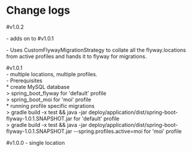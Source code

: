 # Change logs
<p>
#v1.0.2<br>
	<p>- adds on to #v1.0.1<br></p>
	<p>- Uses CustomFlywayMigrationStrategy to collate all the flyway.locations from active profiles and hands it to flyway for migrations.<br></p>
</p>
<p>
#v1.0.1<br>
    - multiple locations, multiple profiles.<br>
    - Prerequisites<br>
        * create MySQL database<br>
            > spring_boot_flyway for 'default' profile<br>
            > spring_boot_moi for 'moi' profile<br>
        * running profile specific migrations<br> 
            > gradle build -x test && java -jar deploy/application/dist/spring-boot-flyway-1.0.1.SNAPSHOT.jar for 'default' profile<br>
            > gradle build -x test && java -jar deploy/application/dist/spring-boot-flyway-1.0.1.SNAPSHOT.jar --spring.profiles.active=moi for 'moi' profile<br>
</p>
<p>
#v1.0.0
    - single location
</p>
